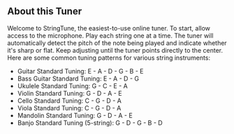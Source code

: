 ## About this Tuner

Welcome to StringTune, the easiest-to-use online tuner. To start, allow access to the microphone. Play each string one at a time. The tuner will automatically detect the pitch of the note being played and indicate whether it's sharp or flat. Keep adjusting until the tuner points directly to the center. Here are some common tuning patterns for various string instruments:

- Guitar Standard Tuning: E - A - D - G - B - E
- Bass Guitar Standard Tuning: E - A - D - G
- Ukulele Standard Tuning: G - C - E - A
- Violin Standard Tuning: G - D - A - E
- Cello Standard Tuning: C - G - D - A
- Viola Standard Tuning: C - G - D - A
- Mandolin Standard Tuning: G - D - A - E
- Banjo Standard Tuning (5-string): G - D - G - B - D

